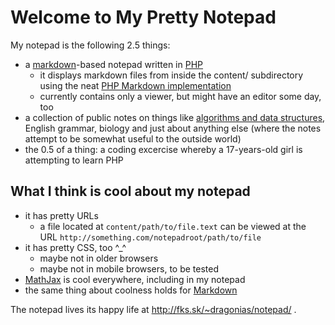 Welcome to My Pretty Notepad
============================

My notepad is the following 2.5 things:

* a [markdown][md]-based notepad
  written in [PHP](http://php.net/)
  - it displays markdown files from inside the content/ subdirectory using the
    neat [PHP Markdown implementation][phpmd]
  - currently contains only a viewer, but might have an editor some day, too
* a collection of public notes on things like [algorithms and data
  structures](np::alg/), English grammar, biology and just about anything else
  (where the notes attempt to be somewhat useful to the outside world)
* the 0.5 of a thing: a coding excercise whereby a 17-years-old girl is
  attempting to learn PHP

What I think is cool about my notepad
-------------------------------------

* it has pretty URLs
  - a file located at `content/path/to/file.text` can be viewed at the URL `http://something.com/notepadroot/path/to/file`
* it has pretty CSS, too ^\_^
  - maybe not in older browsers
  - maybe not in mobile browsers, to be tested
* [MathJax](http://www.mathjax.org/) is cool everywhere, including in my notepad
* the same thing about coolness holds for [Markdown][md]

The notepad lives its happy life at http://fks.sk/~dragonias/notepad/ .

[md]: http://daringfireball.net/projects/markdown/ "Markdown"
[phpmd]: http://michelf.com/projects/php-markdown/ "PHP Markdown"
